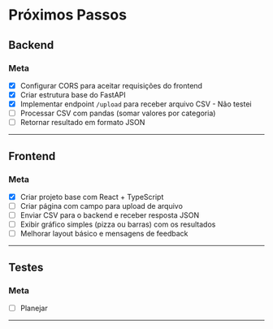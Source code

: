# Próximos Passos

## Backend
### Meta

* [x] Configurar CORS para aceitar requisições do frontend
* [x] Criar estrutura base do FastAPI
* [x] Implementar endpoint `/upload` para receber arquivo CSV - Não testei
* [ ] Processar CSV com pandas (somar valores por categoria)
* [ ] Retornar resultado em formato JSON

---

## Frontend

### Meta

* [x] Criar projeto base com React + TypeScript
* [ ] Criar página com campo para upload de arquivo
* [ ] Enviar CSV para o backend e receber resposta JSON
* [ ] Exibir gráfico simples (pizza ou barras) com os resultados
* [ ] Melhorar layout básico e mensagens de feedback

---

## Testes

### Meta

* [ ] Planejar

---